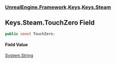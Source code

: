 ### [UnrealEngine.Framework](./UnrealEngine-Framework.md 'UnrealEngine.Framework').[Keys](./Keys.md 'UnrealEngine.Framework.Keys').[Keys.Steam](./Keys-Steam.md 'UnrealEngine.Framework.Keys.Steam')
## Keys.Steam.TouchZero Field
  
```csharp
public const TouchZero;
```
#### Field Value
[System.String](https://docs.microsoft.com/en-us/dotnet/api/System.String 'System.String')  
